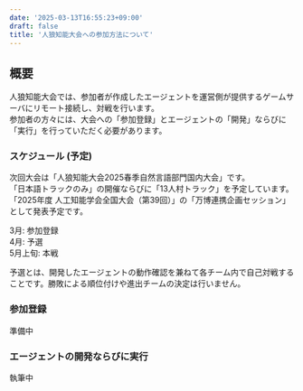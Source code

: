 ```yaml
---
date: '2025-03-13T16:55:23+09:00'
draft: false
title: '人狼知能大会への参加方法について'
---
```


## 概要

人狼知能大会では、参加者が作成したエージェントを運営側が提供するゲームサーバにリモート接続し、対戦を行います。  
参加者の方々には、大会への「参加登録」とエージェントの「開発」ならびに「実行」を行っていただく必要があります。

### スケジュール (予定)

次回大会は「人狼知能大会2025春季自然言語部門国内大会」です。  
「日本語トラックのみ」の開催ならびに「13人村トラック」を予定しています。  
「2025年度 人工知能学会全国大会（第39回）」の「万博連携企画セッション」として発表予定です。  

3月: 参加登録  
4月: 予選  
5月上旬: 本戦

予選とは、開発したエージェントの動作確認を兼ねて各チーム内で自己対戦することです。勝敗による順位付けや進出チームの決定は行いません。

### 参加登録

準備中

### エージェントの開発ならびに実行

執筆中